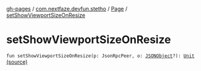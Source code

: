 [gh-pages](../../index.md) / [com.nextfaze.devfun.stetho](../index.md) / [Page](index.md) / [setShowViewportSizeOnResize](./set-show-viewport-size-on-resize.md)

# setShowViewportSizeOnResize

`fun setShowViewportSizeOnResize(p: JsonRpcPeer, o: `[`JSONObject`](https://developer.android.com/reference/org/json/JSONObject.html)`?): `[`Unit`](https://kotlinlang.org/api/latest/jvm/stdlib/kotlin/-unit/index.html) [(source)](https://github.com/NextFaze/dev-fun/tree/master/devfun-stetho/src/main/java/com/nextfaze/devfun/stetho/Stetho.kt#L106)
